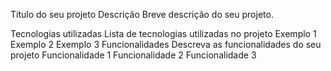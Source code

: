 Título do seu projeto
Descrição
Breve descrição do seu projeto.

Tecnologias utilizadas
Lista de tecnologias utilizadas no projeto
Exemplo 1
Exemplo 2
Exemplo 3
Funcionalidades
Descreva as funcionalidades do seu projeto
Funcionalidade 1
Funcionalidade 2
Funcionalidade 3
